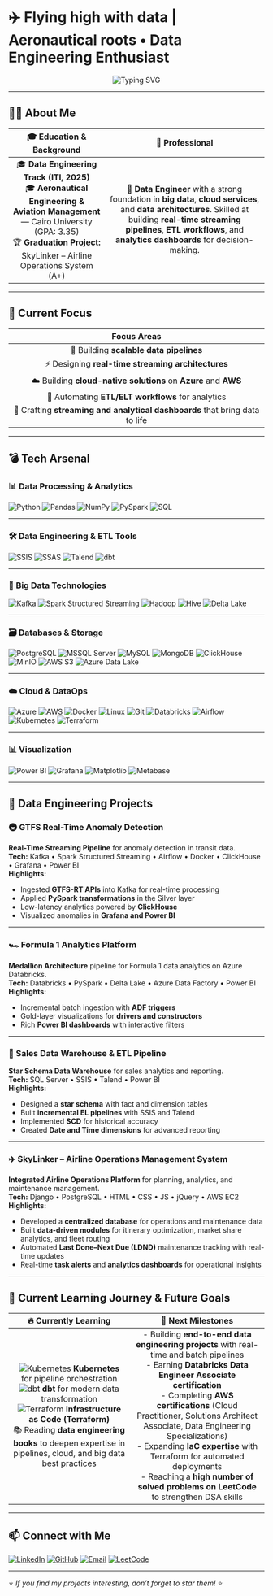 # ✈️ Flying high with data | Aeronautical roots • Data Engineering Enthusiast

<p align="center">
  <img src="https://readme-typing-svg.herokuapp.com?color=36BCF7&center=true&vCenter=true&size=24&lines=Data+Engineer;Big+Data+Enthusiast;Cloud+Native+Pipelines;Real-time+Streaming;ETL+Automation&pause=1000" alt="Typing SVG" />
</p>

---

## 🧑‍💻 About Me  

| 🎓 **Education & Background** | 🌟 **Professional** |
|:-----------------------------:|:-------------------:|
| 🎓 **Data Engineering Track (ITI, 2025)**  <br> 🎓 **Aeronautical Engineering & Aviation Management** — Cairo University (GPA: 3.35)  <br> 🏆 **Graduation Project:** SkyLinker – Airline Operations System (A+) | 🚀 **Data Engineer** with a strong foundation in **big data**, **cloud services**, and **data architectures**. Skilled at building **real-time streaming pipelines**, **ETL workflows**, and **analytics dashboards** for decision-making. |

---

## 🎯 Current Focus  

| Focus Areas |
|:-----------:|
| 🚀 Building **scalable data pipelines**  |
| ⚡ Designing **real-time streaming architectures**  |
| ☁️ Building **cloud-native solutions** on **Azure** and **AWS**  |
| 🔄 Automating **ETL/ELT workflows** for analytics  |
| 🎨 Crafting **streaming and analytical dashboards** that bring data to life  |

---

## 💣 Tech Arsenal  

### **📊 Data Processing & Analytics**  
![Python](https://img.shields.io/badge/-Python-3776AB?logo=python&logoColor=white)
![Pandas](https://img.shields.io/badge/-Pandas-150458?logo=pandas&logoColor=white)
![NumPy](https://img.shields.io/badge/-NumPy-013243?logo=numpy&logoColor=white)
![PySpark](https://img.shields.io/badge/-PySpark-FDEE21?logo=apachespark&logoColor=black)
![SQL](https://img.shields.io/badge/-SQL-003B57?logo=postgresql&logoColor=white)

---

### **🛠️ Data Engineering & ETL Tools**  
![SSIS](https://img.shields.io/badge/-SSIS-CC2927?logo=microsoftsqlserver&logoColor=white)
![SSAS](https://img.shields.io/badge/-SSAS-CC2927?logo=microsoftsqlserver&logoColor=white)
![Talend](https://img.shields.io/badge/-Talend-F80000?logo=talend&logoColor=white)
![dbt](https://img.shields.io/badge/-dbt-FD5438?logo=dbt&logoColor=white)

---

### **🌊 Big Data Technologies**  
![Kafka](https://img.shields.io/badge/-Kafka-231F20?logo=apachekafka&logoColor=white)
![Spark Structured Streaming](https://img.shields.io/badge/-Spark%20Streaming-FF5A1F?logo=apachespark&logoColor=white)
![Hadoop](https://img.shields.io/badge/-Hadoop-FFB400?logo=apachehadoop&logoColor=black)
![Hive](https://img.shields.io/badge/-Hive-FDEE21?logo=apachehive&logoColor=black)
![Delta Lake](https://img.shields.io/badge/-Delta%20Lake-00B2FF?logo=deltalake&logoColor=white)

---

### **🗃 Databases & Storage**  
![PostgreSQL](https://img.shields.io/badge/-PostgreSQL-336791?logo=postgresql&logoColor=white)
![MSSQL Server](https://img.shields.io/badge/-MSSQL%20Server-CC2927?logo=microsoftsqlserver&logoColor=white)
![MySQL](https://img.shields.io/badge/-MySQL-4479A1?logo=mysql&logoColor=white)
![MongoDB](https://img.shields.io/badge/-MongoDB-47A248?logo=mongodb&logoColor=white)
![ClickHouse](https://img.shields.io/badge/-ClickHouse-FFCC00?logo=clickhouse&logoColor=black)
![MinIO](https://img.shields.io/badge/-MinIO-C72E49?logo=minio&logoColor=white)
![AWS S3](https://img.shields.io/badge/-AWS%20S3-569A31?logo=amazons3&logoColor=white)
![Azure Data Lake](https://img.shields.io/badge/-Azure%20Data%20Lake-0078D4?logo=microsoftazure&logoColor=white)

---

### **☁️ Cloud & DataOps**  
![Azure](https://img.shields.io/badge/-Azure-0089D6?logo=microsoftazure&logoColor=white)
![AWS](https://img.shields.io/badge/-AWS-232F3E?logo=amazonaws&logoColor=white)
![Docker](https://img.shields.io/badge/-Docker-2496ED?logo=docker&logoColor=white)
![Linux](https://img.shields.io/badge/-Linux-FCC624?logo=linux&logoColor=black)
![Git](https://img.shields.io/badge/-Git-F05032?logo=git&logoColor=white)
![Databricks](https://img.shields.io/badge/-Databricks-FF3621?logo=databricks&logoColor=white)
![Airflow](https://img.shields.io/badge/-Airflow-017CEE?logo=apacheairflow&logoColor=white)
![Kubernetes](https://img.shields.io/badge/-Kubernetes-326CE5?logo=kubernetes&logoColor=white)
![Terraform](https://img.shields.io/badge/-Terraform-7B42BC?logo=terraform&logoColor=white)

---

### **📊 Visualization**  
![Power BI](https://img.shields.io/badge/-Power%20BI-F2C811?logo=powerbi&logoColor=black)
![Grafana](https://img.shields.io/badge/-Grafana-F46800?logo=grafana&logoColor=white)
![Matplotlib](https://img.shields.io/badge/-Matplotlib-3776AB?logo=python&logoColor=white)
![Metabase](https://img.shields.io/badge/-Metabase-509EE3?logo=metabase&logoColor=white)

---

## 🚀 Data Engineering Projects  

### **🚇 GTFS Real-Time Anomaly Detection**  
**Real-Time Streaming Pipeline** for anomaly detection in transit data.  
**Tech:** Kafka • Spark Structured Streaming • Airflow • Docker • ClickHouse • Grafana • Power BI  
**Highlights:**  
- Ingested **GTFS-RT APIs** into Kafka for real-time processing  
- Applied **PySpark transformations** in the Silver layer  
- Low-latency analytics powered by **ClickHouse**  
- Visualized anomalies in **Grafana and Power BI**

---

### **🏎️ Formula 1 Analytics Platform**  
**Medallion Architecture** pipeline for Formula 1 data analytics on Azure Databricks.  
**Tech:** Databricks • PySpark • Delta Lake • Azure Data Factory • Power BI  
**Highlights:**  
- Incremental batch ingestion with **ADF triggers**  
- Gold-layer visualizations for **drivers and constructors**  
- Rich **Power BI dashboards** with interactive filters  

---

### **🏬 Sales Data Warehouse & ETL Pipeline**  
**Star Schema Data Warehouse** for sales analytics and reporting.  
**Tech:** SQL Server • SSIS • Talend • Power BI  
**Highlights:**  
- Designed a **star schema** with fact and dimension tables  
- Built **incremental EL pipelines** with SSIS and Talend  
- Implemented **SCD** for historical accuracy  
- Created **Date and Time dimensions** for advanced reporting  

---

### **✈️ SkyLinker – Airline Operations Management System**  
**Integrated Airline Operations Platform** for planning, analytics, and maintenance management.  
**Tech:** Django • PostgreSQL • HTML • CSS • JS • jQuery • AWS EC2  
**Highlights:**  
- Developed a **centralized database** for operations and maintenance data  
- Built **data-driven modules** for itinerary optimization, market share analytics, and fleet routing  
- Automated **Last Done–Next Due (LDND)** maintenance tracking with real-time updates  
- Real-time **task alerts** and **analytics dashboards** for operational insights

---

## 🎯 Current Learning Journey & Future Goals  

| **🔥 Currently Learning** | **🎯 Next Milestones** |
|:-------------------------:|:-----------------------:|
| ![Kubernetes](https://img.shields.io/badge/-Kubernetes-326CE5?logo=kubernetes&logoColor=white) **Kubernetes** for pipeline orchestration <br> ![dbt](https://img.shields.io/badge/-dbt-FD5438?logo=dbt&logoColor=white) **dbt** for modern data transformation <br> ![Terraform](https://img.shields.io/badge/-Terraform-7B42BC?logo=terraform&logoColor=white) **Infrastructure as Code (Terraform)** <br> 📚 Reading **data engineering books** to deepen expertise in pipelines, cloud, and big data best practices | - Building **end-to-end data engineering projects** with real-time and batch pipelines <br> - Earning **Databricks Data Engineer Associate certification** <br> - Completing **AWS certifications** (Cloud Practitioner, Solutions Architect Associate, Data Engineering Specializations) <br> - Expanding **IaC expertise** with Terraform for automated deployments <br> - Reaching a **high number of solved problems on LeetCode** to strengthen DSA skills |

---

## 📫 Connect with Me  
[![LinkedIn](https://img.shields.io/badge/LinkedIn-0077B5?logo=linkedin&logoColor=white)](https://linkedin.com/in/ho03)
[![GitHub](https://img.shields.io/badge/GitHub-181717?logo=github&logoColor=white)](https://github.com/honda003)
[![Email](https://img.shields.io/badge/Email-D14836?logo=gmail&logoColor=white)](mailto:mohannad.husny@gmail.com)
[![LeetCode](https://img.shields.io/badge/LeetCode-FFA116?logo=leetcode&logoColor=white)](https://leetcode.com/u/Honda03/)

---

⭐ *If you find my projects interesting, don’t forget to star them!* ⭐
